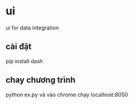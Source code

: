 # ui
ui for data integration
## cài đặt
pip install dash
## chay chương trình
python ex.py
và vào chrome chạy localhost:8050
